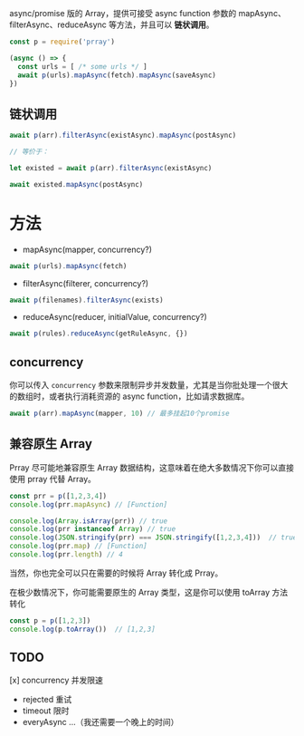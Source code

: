 async/promise 版的 Array，提供可接受 async function 参数的 mapAsync、filterAsync、reduceAsync 等方法，并且可以 **链状调用**。

```javascript
const p = require('prray')

(async () => {
  const urls = [ /* some urls */ ]
  await p(urls).mapAsync(fetch).mapAsync(saveAsync)
})
```

## 链状调用

```javascript
await p(arr).filterAsync(existAsync).mapAsync(postAsync)

// 等价于：

let existed = await p(arr).filterAsync(existAsync)

await existed.mapAsync(postAsync)
```

# 方法
- mapAsync(mapper, concurrency?)
```javascript
await p(urls).mapAsync(fetch)
```
- filterAsync(filterer, concurrency?)
```javascript
await p(filenames).filterAsync(exists)
```
- reduceAsync(reducer, initialValue, concurrency?)
```javascript
await p(rules).reduceAsync(getRuleAsync, {})
```

## concurrency

你可以传入 `concurrency` 参数来限制异步并发数量，尤其是当你批处理一个很大的数组时，或者执行消耗资源的 async function，比如请求数据库。

```javascript
await p(arr).mapAsync(mapper, 10) // 最多挂起10个promise
```

## 兼容原生 Array

Prray 尽可能地兼容原生 Array 数据结构，这意味着在绝大多数情况下你可以直接使用 prray 代替 Array。

```javascript
const prr = p([1,2,3,4])
console.log(prr.mapAsync) // [Function]

console.log(Array.isArray(prr)) // true
console.log(prr instanceof Array) // true
console.log(JSON.stringify(prr) === JSON.stringify([1,2,3,4]))  // true
console.log(prr.map) // [Function]
console.log(prr.length) // 4
```

当然，你也完全可以只在需要的时候将 Array 转化成 Prray。

在极少数情况下，你可能需要原生的 Array 类型，这是你可以使用 toArray 方法转化

```javascript
const p = p([1,2,3])
console.log(p.toArray())  // [1,2,3]
```

## TODO
[x] concurrency 并发限速
- rejected 重试
- timeout 限时
- everyAsync
...（我还需要一个晚上的时间）
